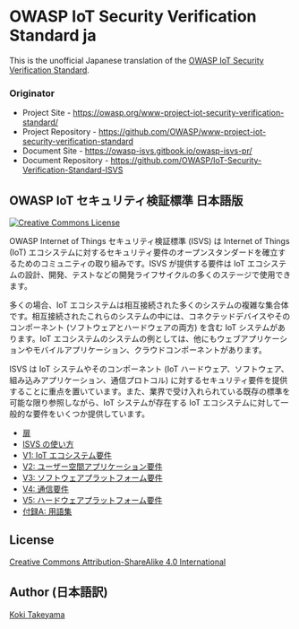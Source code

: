 # OWASP IoT Security Verification Standard ja

This is the unofficial Japanese translation of the [OWASP IoT Security Verification Standard](https://github.com/OWASP/IoT-Security-Verification-Standard-ISVS).

### Originator

- Project Site - <https://owasp.org/www-project-iot-security-verification-standard/>
- Project Repository - <https://github.com/OWASP/www-project-iot-security-verification-standard>
- Document Site - <https://owasp-isvs.gitbook.io/owasp-isvs-pr/>
- Document Repository - <https://github.com/OWASP/IoT-Security-Verification-Standard-ISVS>

## OWASP IoT セキュリティ検証標準 日本語版

[![Creative Commons License](https://licensebuttons.net/l/by-sa/4.0/88x31.png)](https://creativecommons.org/licenses/by-sa/4.0/ "CC BY-SA 4.0")

OWASP Internet of Things セキュリティ検証標準 (ISVS) は Internet of Things (IoT) エコシステムに対するセキュリティ要件のオープンスタンダードを確立するためのコミュニティの取り組みです。ISVS が提供する要件は IoT エコシステムの設計、開発、テストなどの開発ライフサイクルの多くのステージで使用できます。

多くの場合、IoT エコシステムは相互接続された多くのシステムの複雑な集合体です。相互接続されたこれらのシステムの中には、コネクテッドデバイスやそのコンポーネント (ソフトウェアとハードウェアの両方) を含む IoT システムがあります。IoT エコシステムのシステムの例としては、他にもウェブアプリケーションやモバイルアプリケーション、クラウドコンポーネントがあります。

ISVS は IoT システムやそのコンポーネント (IoT ハードウェア、ソフトウェア、組み込みアプリケーション、通信プロトコル) に対するセキュリティ要件を提供することに重点を置いています。また、業界で受け入れられている既存の標準を可能な限り参照しながら、IoT システムが存在する IoT エコシステムに対して一般的な要件をいくつか提供しています。

* [扉](ja/0x01-Frontispiece.md)
* [ISVS の使い方](ja/Using_ISVS.md)
* [V1: IoT エコシステム要件](ja/V1-IoT_Ecosystem_Requirements.md)
* [V2: ユーザー空間アプリケーション要件](ja/V2-User_Space_Application_Requirements.md)
* [V3: ソフトウェアプラットフォーム要件](ja/V3-Software_Platform_Requirements.md)
* [V4: 通信要件](ja/V4-Communication_Requirements.md)
* [V5: ハードウェアプラットフォーム要件](ja/V5-Hardware_Platform_Requirements.md)
* [付録A: 用語集](ja/Appendix_A-Glossary.md)

## License

[Creative Commons Attribution-ShareAlike 4.0 International](https://creativecommons.org/licenses/by-sa/4.0/)

## Author (日本語訳)

[Koki Takeyama](https://github.com/coky-t)
